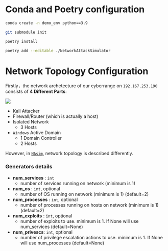 # Conda and Poetry configuration
```bash
conda create -n demo_env python==3.9
```


```bash
git submodule init
```


```bash
poetry install
```

```bash
poetry add --editable ./NetworkAttackSimulator
```

# Network Topology Configuration
Firstly，the network archetecture of our cyberrange on `192.167.253.190` consists of **4 Different Parts**:

![](https://pic1.zhimg.com/80/v2-9fb9539ce5b99a9a6a84ff99b9091c30_1440w.webp)

- Kali Attacker
- Firewall/Router (which is actually a host)
- Isolated Network
  - 3 Hosts
- `Windows` Active Domain
  - 1 Domain Controller
  - 2 Hosts

However, in [`NAsim`](https://networkattacksimulator.readthedocs.io/en/latest/reference/scenarios/benchmark_scenarios.html), network topology is described differently. 


### Generators details

- **num_services** : `int`
  - number of services running on network (minimum is 1)
- **num_os** : `int`, optional
  - number of OS running on network (minimum is 1) (default=2)
- **num_processes** : `int`, optional
  - number of processes running on hosts on network (minimum is 1)(default=2)
- **num_exploits** : `int`, optional
  - number of exploits to use. minimum is 1. If None will use num_services (default=None)
- **num_privescs**: `int`, optional
  - number of privilege escalation actions to use. minimum is 1. If None will use num_processes (default=None)